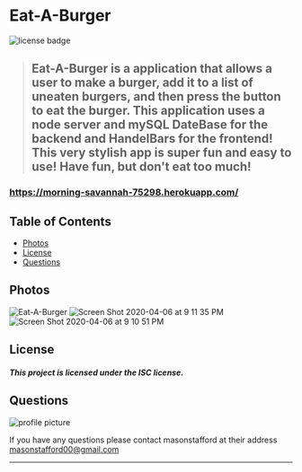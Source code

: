 # Eat-A-Burger 
  
  ![license badge](https://img.shields.io/badge/license-ISC-blueviolet?style=flat-square&logo=appveyor)
  
 > ## Eat-A-Burger is a application that allows a user to make a burger, add it to a list of uneaten burgers, and then press the button to eat the burger. This application uses a node server and mySQL DateBase for the backend and HandelBars for the frontend! This very stylish app is super fun and easy to use! Have fun, but don't eat too much!

  ### https://morning-savannah-75298.herokuapp.com/
  
  ## Table of Contents
  
* [Photos](#Photos)
* [License](#License)
* [Questions](#Questions)

## Photos

![Eat-A-Burger](https://user-images.githubusercontent.com/46834613/78621301-4cd58580-7850-11ea-801a-7fb69160f59f.gif)
![Screen Shot 2020-04-06 at 9 11 35 PM](https://user-images.githubusercontent.com/46834613/78621247-2b749980-7850-11ea-90d1-7131a1d4ed69.png)
![Screen Shot 2020-04-06 at 9 10 51 PM](https://user-images.githubusercontent.com/46834613/78621235-29123f80-7850-11ea-97f1-1d164cf1d614.png)


## License
#### *This project is licensed under the ISC license.*

## Questions


![profile picture](https://avatars0.githubusercontent.com/u/46834613?v=4)

If you have any questions please contact masonstafford at their address masonstafford00@gmail.com

---

